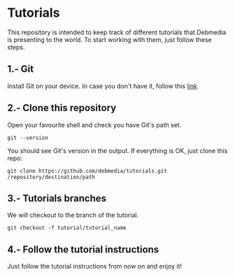 # Tutorials

This repository is intended to keep track of different tutorials that Debmedia is presenting to the world. To start working with them, just follow these steps.

## 1.- Git

Install Git on your device. In case you don't have it, follow this [link](https://help.github.com/articles/set-up-git/).

## 2.- Clone this repository

Open your favourite shell and check you have Git's path set. 

`git --version`

You should see Git's version in the output. If everything is OK, just clone this repo:

`git clone https://github.com/debmedia/tutorials.git /repository/destination/path`

## 3.- Tutorials branches

We will checkout to the branch of the tutorial.

`git checkout -f tutorial/tutorial_name`

## 4.- Follow the tutorial instructions

Just follow the tutorial instructions from now on and enjoy it!
